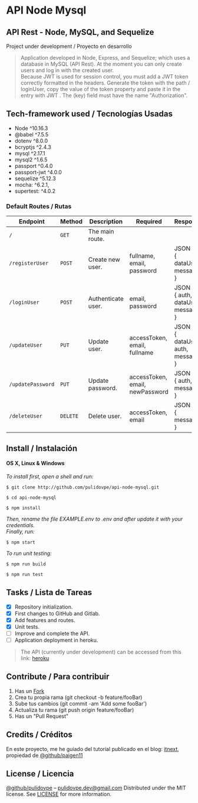 # API Node Mysql
## API Rest - Node, MySQL, and Sequelize
Project under development / Proyecto en desarrollo
> Application developed in Node, Express, and Sequelize; which uses a database in MySQL (API Rest).
At the moment you can only create users and log in with the created user.\
> Because JWT is used for session control, you must add a JWT token correctly formatted in the headers. Generate the token with the path / loginUser, copy the value of the token property and paste it in the entry with JWT <token string>. The (key) field must have the name "Authorization".

## Tech-framework used / Tecnologías Usadas

- Node ^10.16.3
- @babel ^7.5.5
- dotenv ^8.0.0
- bcryptjs ^2.4.3
- mysql ^2.17.1
- mysql2 ^1.6.5
- passport ^0.4.0
- passport-jwt ^4.0.0
- sequelize ^5.12.3
- mocha: ^6.2.1,
- supertest: ^4.0.2

### Default Routes / Rutas

| Endpoint | Method | Description | Required | Response |
| - | - | - | - | - |
| `/` | `GET` | The main route. | |
| `/registerUser` | `POST` | Create new user. | fullname, email, password | JSON <br> { dataUser, message } |
| `/loginUser` | `POST` | Authenticate user. | email, password | JSON <br> { auth, dataUser, message } |
| `/updateUser` | `PUT` | Update user. | accessToken, email, fullname | JSON <br> { dataUser, auth, message } |
| `/updatePassword` | `PUT` | Update password. | accessToken, email, newPassword | JSON <br> { auth, message } |
| `/deleteUser` | `DELETE` | Delete user. | accessToken, email | JSON <br> { message } |

## Install / Instalación
#### OS X, Linux & Windows
*To install first, open a shell and run:*
```Shell
$ git clone http://github.com/pulidovpe/api-node-mysql.git

$ cd api-node-mysql

$ npm install
```
*Then, rename the file EXAMPLE.env  to  .env and after update it with your credentials.*
<br />
*Finally, run:*
```Shell
$ npm start
```
*To run unit testing:*
```Shell
$ npm run build

$ npm run test
```

## Tasks / Lista de Tareas
- [x] Repository initialization.
- [x] First changes to GitHub and Gitlab.
- [x] Add features and routes.
- [x] Unit tests.
- [ ] Improve and complete the API.
- [ ] Application deployment in heroku.

> The API (currently under development) can be accessed from this link: [heroku]()

## Contribute / Para contribuir
1. Has un [Fork](https://github.com/pulidovpe/api-node-mysql/fork)
2. Crea tu propia rama (git checkout -b feature/fooBar)
3. Sube tus cambios (git commit -am 'Add some fooBar')
4. Actualiza tu rama (git push origin feature/fooBar)
5. Has un "Pull Request"

## Credits / Créditos
En este proyecto, me he guiado del tutorial publicado en el blog:
[itnext](https://itnext.io/implementing-json-web-tokens-passport-js-in-a-javascript-application-with-react-b86b1f313436), propiedad de [@github/paigen11](https://github.com/paigen11)

## License / Licencia
[@github/pulidovpe](https://github.com/pulidovpe) – pulidovpe.dev@gmail.com
Distributed under the MIT license. See [LICENSE](LICENSE) for more information.
